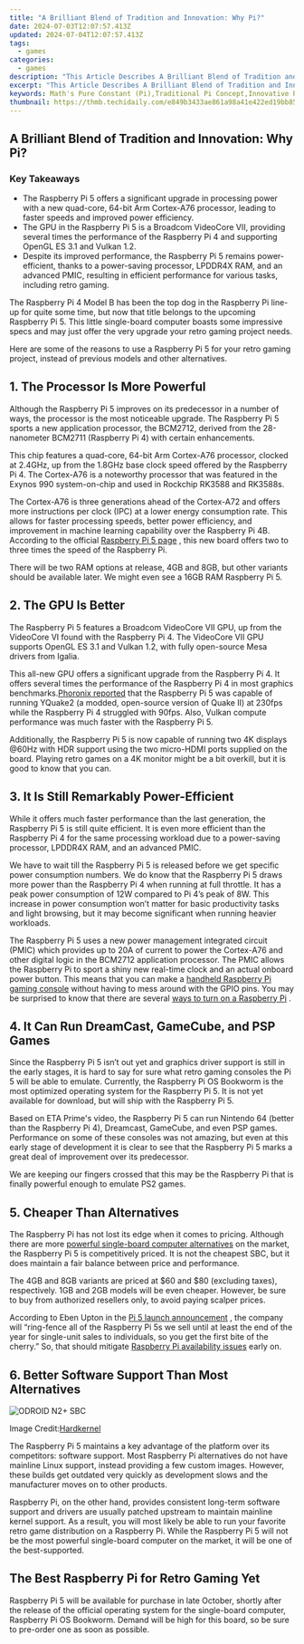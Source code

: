 ```yaml
---
title: "A Brilliant Blend of Tradition and Innovation: Why Pi?"
date: 2024-07-03T12:07:57.413Z
updated: 2024-07-04T12:07:57.413Z
tags:
  - games
categories:
  - games
description: "This Article Describes A Brilliant Blend of Tradition and Innovation: Why Pi?"
excerpt: "This Article Describes A Brilliant Blend of Tradition and Innovation: Why Pi?"
keywords: Math's Pure Constant (Pi),Traditional Pi Concept,Innovative Pi Theory,Pi Historical Significance,Calculating Pi Methods,Pi in Modern Tech,Geometry's Essential Pi
thumbnail: https://thmb.techidaily.com/e849b3433ae861a98a41e422ed19bb8502406c23628dc5175ac052fdfbe1c181.jpg
---
```


## A Brilliant Blend of Tradition and Innovation: Why Pi?

### Key Takeaways

* The Raspberry Pi 5 offers a significant upgrade in processing power with a new quad-core, 64-bit Arm Cortex-A76 processor, leading to faster speeds and improved power efficiency.
* The GPU in the Raspberry Pi 5 is a Broadcom VideoCore VII, providing several times the performance of the Raspberry Pi 4 and supporting OpenGL ES 3.1 and Vulkan 1.2.
* Despite its improved performance, the Raspberry Pi 5 remains power-efficient, thanks to a power-saving processor, LPDDR4X RAM, and an advanced PMIC, resulting in efficient performance for various tasks, including retro gaming.

 The Raspberry Pi 4 Model B has been the top dog in the Raspberry Pi line-up for quite some time, but now that title belongs to the upcoming Raspberry Pi 5\. This little single-board computer boasts some impressive specs and may just offer the very upgrade your retro gaming project needs.

 Here are some of the reasons to use a Raspberry Pi 5 for your retro gaming project, instead of previous models and other alternatives.

## 1\. The Processor Is More Powerful

 Although the Raspberry Pi 5 improves on its predecessor in a number of ways, the processor is the most noticeable upgrade. The Raspberry Pi 5 sports a new application processor, the BCM2712, derived from the 28-nanometer BCM2711 (Raspberry Pi 4) with certain enhancements.

 This chip features a quad-core, 64-bit Arm Cortex-A76 processor, clocked at 2.4GHz, up from the 1.8GHz base clock speed offered by the Raspberry Pi 4\. The Cortex-A76 is a noteworthy processor that was featured in the Exynos 990 system-on-chip and used in Rockchip RK3588 and RK3588s.

 The Cortex-A76 is three generations ahead of the Cortex-A72 and offers more instructions per clock (IPC) at a lower energy consumption rate. This allows for faster processing speeds, better power efficiency, and improvement in machine learning capability over the Raspberry Pi 4B. According to the official [Raspberry Pi 5 page](https://www.raspberrypi.com/products/raspberry-pi-5/) , this new board offers two to three times the speed of the Raspberry Pi.

 There will be two RAM options at release, 4GB and 8GB, but other variants should be available later. We might even see a 16GB RAM Raspberry Pi 5.

## 2\. The GPU Is Better

 The Raspberry Pi 5 features a Broadcom VideoCore VII GPU, up from the VideoCore VI found with the Raspberry Pi 4\. The VideoCore VII GPU supports OpenGL ES 3.1 and Vulkan 1.2, with fully open-source Mesa drivers from Igalia.

 This all-new GPU offers a significant upgrade from the Raspberry Pi 4\. It offers several times the performance of the Raspberry Pi 4 in most graphics benchmarks.[Phoronix reported](https://www.phoronix.com/review/raspberry-pi-5-graphics) that the Raspberry Pi 5 was capable of running YQuake2 (a modded, open-source version of Quake II) at 230fps while the Raspberry Pi 4 struggled with 90fps. Also, Vulkan compute performance was much faster with the Raspberry Pi 5.

 Additionally, the Raspberry Pi 5 is now capable of running two 4K displays @60Hz with HDR support using the two micro-HDMI ports supplied on the board. Playing retro games on a 4K monitor might be a bit overkill, but it is good to know that you can.

## 3\. It Is Still Remarkably Power-Efficient

 While it offers much faster performance than the last generation, the Raspberry Pi 5 is still quite efficient. It is even more efficient than the Raspberry Pi 4 for the same processing workload due to a power-saving processor, LPDDR4X RAM, and an advanced PMIC.

 We have to wait till the Raspberry Pi 5 is released before we get specific power consumption numbers. We do know that the Raspberry Pi 5 draws more power than the Raspberry Pi 4 when running at full throttle. It has a peak power consumption of 12W compared to Pi 4’s peak of 8W. This increase in power consumption won’t matter for basic productivity tasks and light browsing, but it may become significant when running heavier workloads.

 The Raspberry Pi 5 uses a new power management integrated circuit (PMIC) which provides up to 20A of current to power the Cortex-A76 and other digital logic in the BCM2712 application processor. The PMIC allows the Raspberry Pi to sport a shiny new real-time clock and an actual onboard power button. This means that you can make a [handheld Raspberry Pi gaming console](https://www.makeuseof.com/portable-retro-gaming-console-build-with-raspberry-pi/) without having to mess around with the GPIO pins. You may be surprised to know that there are several [ways to turn on a Raspberry Pi](https://www.makeuseof.com/how-to-turn-on-a-raspberry-pi/) .

## 4\. It Can Run DreamCast, GameCube, and PSP Games

 Since the Raspberry Pi 5 isn’t out yet and graphics driver support is still in the early stages, it is hard to say for sure what retro gaming consoles the Pi 5 will be able to emulate. Currently, the Raspberry Pi OS Bookworm is the most optimized operating system for the Raspberry Pi 5\. It is not yet available for download, but will ship with the Raspberry Pi 5.

 Based on ETA Prime's video, the Raspberry Pi 5 can run Nintendo 64 (better than the Raspberry Pi 4), Dreamcast, GameCube, and even PSP games. Performance on some of these consoles was not amazing, but even at this early stage of development it is clear to see that the Raspberry Pi 5 marks a great deal of improvement over its predecessor.

 We are keeping our fingers crossed that this may be the Raspberry Pi that is finally powerful enough to emulate PS2 games.

## 5\. Cheaper Than Alternatives

 The Raspberry Pi has not lost its edge when it comes to pricing. Although there are more [powerful single-board computer alternatives](http://www.makeuseof.com/powerful-sbc-extra-computing-power/) on the market, the Raspberry Pi 5 is competitively priced. It is not the cheapest SBC, but it does maintain a fair balance between price and performance.

 The 4GB and 8GB variants are priced at $60 and $80 (excluding taxes), respectively. 1GB and 2GB models will be even cheaper. However, be sure to buy from authorized resellers only, to avoid paying scalper prices.

 According to Eben Upton in the [Pi 5 launch announcement](https://www.raspberrypi.com/news/introducing-raspberry-pi-5/) , the company will “ring-fence all of the Raspberry Pi 5s we sell until at least the end of the year for single-unit sales to individuals, so you get the first bite of the cherry.” So, that should mitigate [Raspberry Pi availability issues](https://www.makeuseof.com/raspberry-pi-stock-levels-finally-improving/) early on.

## 6\. Better Software Support Than Most Alternatives

![ODROID N2+ SBC](https://static1.makeuseofimages.com/wordpress/wp-content/uploads/2023/03/odroidn2aplusa.jpg)

 Image Credit:[Hardkernel](https://www.hardkernel.com/shop/odroid-n2-with-4gbyte-ram-2/)

 The Raspberry Pi 5 maintains a key advantage of the platform over its competitors: software support. Most Raspberry Pi alternatives do not have mainline Linux support, instead providing a few custom images. However, these builds get outdated very quickly as development slows and the manufacturer moves on to other products.

 Raspberry Pi, on the other hand, provides consistent long-term software support and drivers are usually patched upstream to maintain mainline kernel support. As a result, you will most likely be able to run your favorite retro game distribution on a Raspberry Pi. While the Raspberry Pi 5 will not be the most powerful single-board computer on the market, it will be one of the best-supported.

## The Best Raspberry Pi for Retro Gaming Yet

 Raspberry Pi 5 will be available for purchase in late October, shortly after the release of the official operating system for the single-board computer, Raspberry Pi OS Bookworm. Demand will be high for this board, so be sure to pre-order one as soon as possible.


<ins class="adsbygoogle"
     style="display:block"
     data-ad-format="autorelaxed"
     data-ad-client="ca-pub-7571918770474297"
     data-ad-slot="1223367746"></ins>



<ins class="adsbygoogle"
     style="display:block"
     data-ad-client="ca-pub-7571918770474297"
     data-ad-slot="8358498916"
     data-ad-format="auto"
     data-full-width-responsive="true"></ins>


